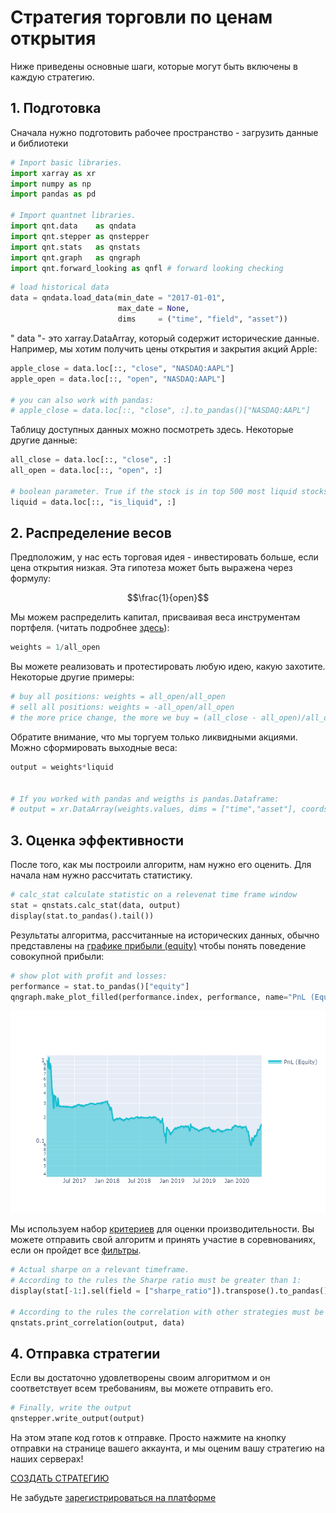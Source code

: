 # Стратегия торговли по ценам открытия

Ниже приведены основные шаги, которые могут быть включены в каждую стратегию.
## 1. Подготовка
Сначала нужно подготовить рабочее пространство - загрузить данные и библиотеки
```python
# Import basic libraries.
import xarray as xr
import numpy as np
import pandas as pd

# Import quantnet libraries.
import qnt.data    as qndata
import qnt.stepper as qnstepper
import qnt.stats   as qnstats
import qnt.graph   as qngraph
import qnt.forward_looking as qnfl # forward looking checking
```
```python
# load historical data
data = qndata.load_data(min_date = "2017-01-01",
                        max_date = None,
                        dims     = ("time", "field", "asset"))
```

" data "- это xarray.DataArray, который содержит исторические данные. Например, 
мы хотим получить цены открытия и закрытия акций Apple:

```python
apple_close = data.loc[::, "close", "NASDAQ:AAPL"]
apple_open = data.loc[::, "open", "NASDAQ:AAPL"]

# you can also work with pandas:
# apple_close = data.loc[::, "close", :].to_pandas()["NASDAQ:AAPL"]
```

Таблицу доступных данных можно посмотреть здесь. Некоторые другие данные:
```python
all_close = data.loc[::, "close", :]
all_open = data.loc[::, "open", :]

# boolean parameter. True if the stock is in top 500 most liquid stocks over the last month
liquid = data.loc[::, "is_liquid", :]
```

## 2. Распределение весов
Предположим, у нас есть торговая идея - инвестировать больше, если цена открытия низкая. 
Эта гипотеза может быть выражена через формулу:

```math
\frac{1}{open}
```

Мы можем распределить капитал, присваивая веса инструментам портфеля. (читать подробнее [здесь](/data/market.md)):
```python
weights = 1/all_open
```

Вы можете реализовать и протестировать любую идею, какую захотите. Некоторые другие примеры:
```python
# buy all positions: weights = all_open/all_open
# sell all positions: weights = -all_open/all_open
# the more price change, the more we buy = (all_close - all_open)/all_open
```

Обратите внимание, что мы торгуем только ликвидными акциями. Можно сформировать выходные веса:

```python
output = weights*liquid


# If you worked with pandas and weigths is pandas.Dataframe:
# output = xr.DataArray(weights.values, dims = ["time","asset"], coords= {"time":weights.index,"asset":weights.columns} )
```


## 3. Оценка эффективности
После того, как мы построили алгоритм, нам нужно его оценить. Для начала нам нужно рассчитать статистику.
```python
# calc_stat calculate statistic on a relevenat time frame window
stat = qnstats.calc_stat(data, output)
display(stat.to_pandas().tail())
```

Результаты алгоритма, рассчитанные на исторических данных, 
обычно представлены на [графике прибыли (equity)](/intro/rr.md) чтобы понять поведение совокупной прибыли:
```python
# show plot with profit and losses:
performance = stat.to_pandas()["equity"]
qngraph.make_plot_filled(performance.index, performance, name="PnL (Equity)", type="log")
```

![Equity](equity.png)

Мы используем набор [критериев](/quality/rules.md) для оценки производительности. 
Вы можете отправить свой алгоритм и принять участие в соревнованиях, если он пройдет все [фильтры](/quality/major.md).
```python
# Actual sharpe on a relevant timeframe. 
# According to the rules the Sharpe ratio must be greater than 1:
display(stat[-1:].sel(field = ["sharpe_ratio"]).transpose().to_pandas())

# According to the rules the correlation with other strategies must be less than 90%:
qnstats.print_correlation(output, data)
```



## 4. Отправка стратегии

Если вы достаточно удовлетворены своим алгоритмом и он соответствует всем требованиям, вы можете отправить его.
```python
# Finally, write the output
qnstepper.write_output(output)
```

На этом этапе код готов к отправке. Просто нажмите на кнопку отправки на странице вашего аккаунта, 
и мы оценим вашу стратегию на наших серверах!

[СОЗДАТЬ СТРАТЕГИЮ](#)

Не забудьте [зарегистрироваться на платформе](https://quantnet.ai/personalpage/registration)